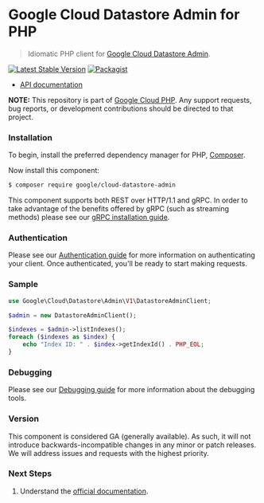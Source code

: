 # Google Cloud Datastore Admin for PHP

> Idiomatic PHP client for [Google Cloud Datastore Admin](https://cloud.google.com/datastore).

[![Latest Stable Version](https://poser.pugx.org/google/cloud-datastore-admin/v/stable)](https://packagist.org/packages/google/cloud-datastore-admin) [![Packagist](https://img.shields.io/packagist/dm/google/cloud-datastore-admin.svg)](https://packagist.org/packages/google/cloud-datastore-admin)

* [API documentation](https://cloud.google.com/php/docs/reference/cloud-datastore-admin/latest)

**NOTE:** This repository is part of [Google Cloud PHP](https://github.com/googleapis/google-cloud-php). Any
support requests, bug reports, or development contributions should be directed to
that project.

### Installation

To begin, install the preferred dependency manager for PHP, [Composer](https://getcomposer.org/).

Now install this component:

```sh
$ composer require google/cloud-datastore-admin
```

This component supports both REST over HTTP/1.1 and gRPC. In order to take advantage of the benefits offered by gRPC (such as streaming methods)
please see our [gRPC installation guide](https://cloud.google.com/php/grpc).

### Authentication

Please see our [Authentication guide](https://github.com/googleapis/google-cloud-php/blob/main/AUTHENTICATION.md) for more information
on authenticating your client. Once authenticated, you'll be ready to start making requests.

### Sample

```php
use Google\Cloud\Datastore\Admin\V1\DatastoreAdminClient;

$admin = new DatastoreAdminClient();

$indexes = $admin->listIndexes();
foreach ($indexes as $index) {
    echo "Index ID: " . $index->getIndexId() . PHP_EOL;
}
```

### Debugging

Please see our [Debugging guide](https://github.com/googleapis/google-cloud-php/blob/main/DEBUG.md)
for more information about the debugging tools.

### Version

This component is considered GA (generally available). As such, it will not introduce backwards-incompatible changes in
any minor or patch releases. We will address issues and requests with the highest priority.

### Next Steps

1. Understand the [official documentation](https://cloud.google.com/datastore/docs).
